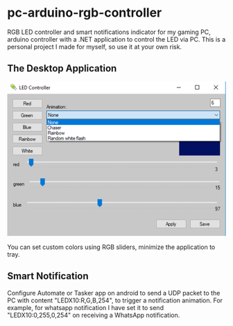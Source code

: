 # pc-arduino-rgb-controller

RGB LED controller and smart notifications indicator for my gaming PC, arduino controller with a .NET application to control the LED via PC. This is a personal project I made for myself, so use it at your own risk.

## The Desktop Application

![](screen.png)

You can set custom colors using RGB sliders, minimize the application to tray.

## Smart Notification
Configure Automate or Tasker app on android to send a UDP packet to the PC with content "LEDX10:R,G,B,254", to trigger a notification animation. For example, for whatsapp notification I have set it to send "LEDX10:0,255,0,254" on receiving a WhatsApp notification.
